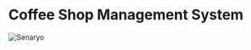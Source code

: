 # Coffee Shop Management System

![Senaryo](https://github.com/xkendx/Java/blob/main/Assignments/Assingment-2(CoffeeShop)/CoffeeShop/images/Senaryo.jpg)
